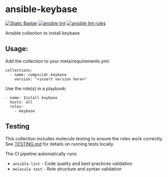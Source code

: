 # ansible-keybase
[![Static Badge](https://img.shields.io/badge/Ansible_galaxy-Download-blue)](https://galaxy.ansible.com/ui/repo/published/compscidr/keybase/)
[![ansible lint](https://github.com/compscidr/ansible-keybase/actions/workflows/check.yml/badge.svg)](https://github.com/compscidr/ansible-keybase/actions/workflows/check.yml)
[![ansible lint rules](https://img.shields.io/badge/Ansible--lint-rules%20table-blue.svg)](https://ansible.readthedocs.io/projects/lint/rules/)

Ansible collection to install keybase

## Usage:
Add the collection to your meta/requirements.yml:
```
collections:
  - name: compscidr.keybase
    version: "<insert version here>"
```

Use the role(s) in a playbook:
```
- name: Install keybase
  hosts: all
  roles:
    - keybase
```

## Testing
This collection includes molecule testing to ensure the roles work correctly. See [TESTING.md](TESTING.md) for details on running tests locally.

The CI pipeline automatically runs:
- `ansible-lint` - Code quality and best practices validation
- `molecule test` - Role structure and syntax validation